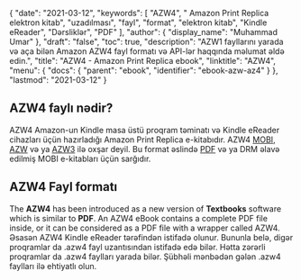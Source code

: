 {
  "date": "2021-03-12",
  "keywords": [
"AZW4",
" Amazon Print Replica elektron kitab",
"uzadılması",
"fayl",
"format",
"elektron kitab",
"Kindle eReader",
"Dərsliklər",
"PDF"
],
  "author": {
    "display_name": "Muhammad Umar"
},
  "draft": "false",
  "toc": true,
  "description": "AZW1 fayllarını yarada və aça bilən Amazon AZW4 fayl formatı və API-lər haqqında məlumat əldə edin.",
  "title": "AZW4 - Amazon Print Replica ebook",
  "linktitle": "AZW4",
  "menu": {
    "docs": {
      "parent": "ebook",
      "identifier": "ebook-azw-az4"
}
},
  "lastmod": "2021-03-12"
}

## AZW4 faylı nədir?

AZW4 Amazon-un Kindle masa üstü proqram təminatı və Kindle eReader cihazları üçün hazırladığı Amazon Print Replica e-kitabıdır. AZW4 [MOBI](/ebook/mobi/), [AZW](/ebook/azw/) və ya [AZW3](/ebook/azw3/) ilə oxşar deyil. Bu format əslində [PDF](/pdf/) və ya DRM əlavə edilmiş MOBI e-kitabları üçün sarğıdır.

## AZW4 Fayl formatı

The **AZW4** has been introduced as a new version of **Textbooks** software which is similar to **PDF**. An AZW4 eBook contains a complete PDF file inside, or it can be considered as a PDF file with a wrapper called AZW4. Əsasən AZW4 Kindle eReader tərəfindən istifadə olunur. Bununla belə, digər proqramlar da .azw4 fayl uzantısından istifadə edə bilər. Hətta zərərli proqramlar da .azw4 faylları yarada bilər. Şübhəli mənbədən gələn .azw4 faylları ilə ehtiyatlı olun.


